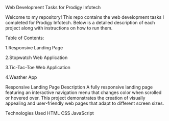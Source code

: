 Web Development Tasks for Prodigy Infotech



Welcome to my repository! This repo contains the web development tasks I completed for Prodigy Infotech. Below is a detailed description of each project along with instructions on how to run them.




Table of Contents:




1.Responsive Landing Page




2.Stopwatch Web Application




3.Tic-Tac-Toe Web Application




4.Weather App




Responsive Landing Page
Description
A fully responsive landing page featuring an interactive navigation menu that changes color when scrolled or hovered over. This project demonstrates the creation of visually appealing and user-friendly web pages that adapt to different screen sizes.

Technologies Used
HTML
CSS
JavaScript
